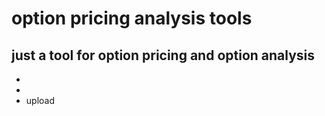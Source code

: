 # option pricing analysis tools

## just a tool for option pricing and option analysis
* 
* 
* upload
